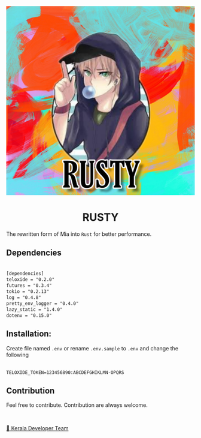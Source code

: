<center><img src="assets/rusty.jpg"></center>
<h1 align="center">RUSTY</h1>

The rewritten form of Mia into `Rust` for better performance. 

## Dependencies

```

[dependencies]
teloxide = "0.2.0"
futures = "0.3.4"
tokio = "0.2.13"
log = "0.4.8"
pretty_env_logger = "0.4.0"
lazy_static = "1.4.0"
dotenv = "0.15.0"

```

## Installation:

Create file named `.env` or rename `.env.sample` to `.env` and change the following

```

TELOXIDE_TOKEN=123456890:ABCDEFGHIKLMN-OPQRS

```


## Contribution

Feel free to contribute. Contribution are always welcome.<br>

<br>

[💖 Kerala Developer Team](https://t.me/keralasbots)


